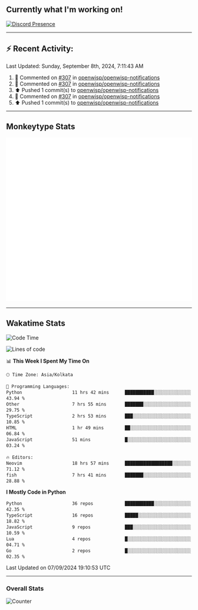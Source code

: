 ## Currently what I'm working on!
[![Discord Presence](https://lanyard.cnrad.dev/api/534981034400284712)](https://discord.com/users/534981034400284712)

---

## :zap: Recent Activity:
<!--RECENT_ACTIVITY:last_update-->
Last Updated: Sunday, September 8th, 2024, 7:11:43 AM
<!--RECENT_ACTIVITY:last_update_end-->
<!--RECENT_ACTIVITY:start-->
1. 💬 Commented on [#307](https://github.com/openwisp/openwisp-notifications/pull/307#discussion_r1748068499) in [openwisp/openwisp-notifications](https://github.com/openwisp/openwisp-notifications)<br>
2. 💬 Commented on [#307](https://github.com/openwisp/openwisp-notifications/pull/307#discussion_r1748064970) in [openwisp/openwisp-notifications](https://github.com/openwisp/openwisp-notifications)<br>
3. ⬆️ Pushed 1 commit(s) to [openwisp/openwisp-notifications](https://github.com/openwisp/openwisp-notifications)<br>
4. 💬 Commented on [#307](https://github.com/openwisp/openwisp-notifications/pull/307#discussion_r1748063482) in [openwisp/openwisp-notifications](https://github.com/openwisp/openwisp-notifications)<br>
5. ⬆️ Pushed 1 commit(s) to [openwisp/openwisp-notifications](https://github.com/openwisp/openwisp-notifications)<br>
<!--RECENT_ACTIVITY:end-->

---

## Monkeytype Stats
<a href="https://monkeytype.com/profile/dhanus">
  <img src="https://raw.githubusercontent.com/Dhanus3133/Dhanus3133/monkeytype/monkeytype-lb.svg" alt="Monkeytype Profile" />
</a>

---

## Wakatime Stats
<!--START_SECTION:waka-->
![Code Time](http://img.shields.io/badge/Code%20Time-2%2C157%20hrs%2022%20mins-blue)

![Lines of code](https://img.shields.io/badge/From%20Hello%20World%20I%27ve%20Written-5.9%20million%20lines%20of%20code-blue)

📊 **This Week I Spent My Time On** 

```text
🕑︎ Time Zone: Asia/Kolkata

💬 Programming Languages: 
Python                   11 hrs 42 mins      ███████████░░░░░░░░░░░░░░   43.94 % 
Other                    7 hrs 55 mins       ███████░░░░░░░░░░░░░░░░░░   29.75 % 
TypeScript               2 hrs 53 mins       ███░░░░░░░░░░░░░░░░░░░░░░   10.85 % 
HTML                     1 hr 49 mins        ██░░░░░░░░░░░░░░░░░░░░░░░   06.84 % 
JavaScript               51 mins             █░░░░░░░░░░░░░░░░░░░░░░░░   03.24 % 

🔥 Editors: 
Neovim                   18 hrs 57 mins      ██████████████████░░░░░░░   71.12 % 
fish                     7 hrs 41 mins       ███████░░░░░░░░░░░░░░░░░░   28.88 % 
```

**I Mostly Code in Python** 

```text
Python                   36 repos            ███████████░░░░░░░░░░░░░░   42.35 % 
TypeScript               16 repos            █████░░░░░░░░░░░░░░░░░░░░   18.82 % 
JavaScript               9 repos             ███░░░░░░░░░░░░░░░░░░░░░░   10.59 % 
Lua                      4 repos             █░░░░░░░░░░░░░░░░░░░░░░░░   04.71 % 
Go                       2 repos             █░░░░░░░░░░░░░░░░░░░░░░░░   02.35 % 
```




 Last Updated on 07/09/2024 19:10:53 UTC
<!--END_SECTION:waka-->
---

### Overall Stats

<img src="https://moe-counter.glitch.me/get/@Dhanus3133?theme=asoul" alt="Counter" />
